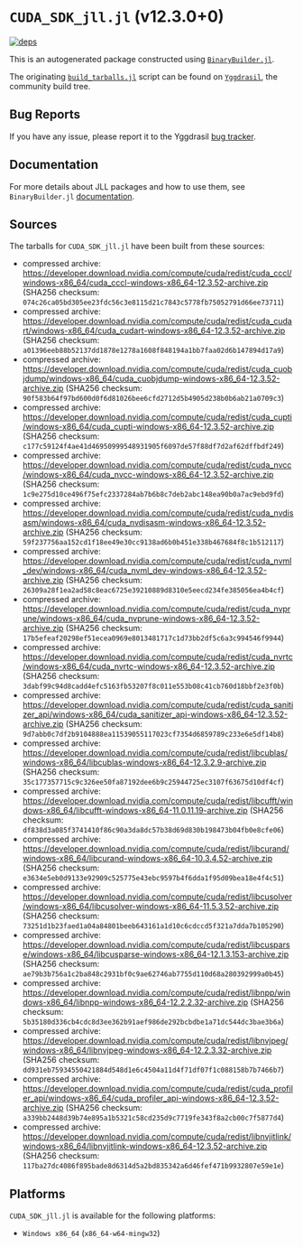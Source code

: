 # `CUDA_SDK_jll.jl` (v12.3.0+0)

[![deps](https://juliahub.com/docs/CUDA_SDK_jll/deps.svg)](https://juliahub.com/ui/Packages/CUDA_SDK_jll/2kWOi?page=2)

This is an autogenerated package constructed using [`BinaryBuilder.jl`](https://github.com/JuliaPackaging/BinaryBuilder.jl).

The originating [`build_tarballs.jl`](https://github.com/JuliaPackaging/Yggdrasil/blob/c741521e808ff1cc9913de576c11cc3a6060a0d2/C/CUDA/CUDA_SDK@12.3/build_tarballs.jl) script can be found on [`Yggdrasil`](https://github.com/JuliaPackaging/Yggdrasil/), the community build tree.

## Bug Reports

If you have any issue, please report it to the Yggdrasil [bug tracker](https://github.com/JuliaPackaging/Yggdrasil/issues).

## Documentation

For more details about JLL packages and how to use them, see `BinaryBuilder.jl` [documentation](https://docs.binarybuilder.org/stable/jll/).

## Sources

The tarballs for `CUDA_SDK_jll.jl` have been built from these sources:

* compressed archive: https://developer.download.nvidia.com/compute/cuda/redist/cuda_cccl/windows-x86_64/cuda_cccl-windows-x86_64-12.3.52-archive.zip (SHA256 checksum: `074c26ca05bd305ee23fdc56c3e8115d21c7843c5778fb75052791d66ee73711`)
* compressed archive: https://developer.download.nvidia.com/compute/cuda/redist/cuda_cudart/windows-x86_64/cuda_cudart-windows-x86_64-12.3.52-archive.zip (SHA256 checksum: `a01396eeb88b52137dd1878e1278a1608f848194a1bb7faa02d6b147894d17a9`)
* compressed archive: https://developer.download.nvidia.com/compute/cuda/redist/cuda_cuobjdump/windows-x86_64/cuda_cuobjdump-windows-x86_64-12.3.52-archive.zip (SHA256 checksum: `90f583b64f97bd600d0f6d81026bee6cfd2712d5b4905d238b0b6ab21a0709c3`)
* compressed archive: https://developer.download.nvidia.com/compute/cuda/redist/cuda_cupti/windows-x86_64/cuda_cupti-windows-x86_64-12.3.52-archive.zip (SHA256 checksum: `c177c59124f4ae41d46950999548931905f6097de57f88df7d2af62dffbdf249`)
* compressed archive: https://developer.download.nvidia.com/compute/cuda/redist/cuda_nvcc/windows-x86_64/cuda_nvcc-windows-x86_64-12.3.52-archive.zip (SHA256 checksum: `1c9e275d10ce496f75efc2337284ab7b6b8c7deb2abc148ea90b0a7ac9ebd9fd`)
* compressed archive: https://developer.download.nvidia.com/compute/cuda/redist/cuda_nvdisasm/windows-x86_64/cuda_nvdisasm-windows-x86_64-12.3.52-archive.zip (SHA256 checksum: `59f237756aa152cd1f18ee49e30cc9138ad6b0b451e338b467684f8c1b512117`)
* compressed archive: https://developer.download.nvidia.com/compute/cuda/redist/cuda_nvml_dev/windows-x86_64/cuda_nvml_dev-windows-x86_64-12.3.52-archive.zip (SHA256 checksum: `26309a28f1ea2ad58c8eac6725e39210889d8310e5eecd234fe385056ea4b4cf`)
* compressed archive: https://developer.download.nvidia.com/compute/cuda/redist/cuda_nvprune/windows-x86_64/cuda_nvprune-windows-x86_64-12.3.52-archive.zip (SHA256 checksum: `17b5efeaf20298ef51ecea0969e8013481717c1d73bb2df5c6a3c994546f9944`)
* compressed archive: https://developer.download.nvidia.com/compute/cuda/redist/cuda_nvrtc/windows-x86_64/cuda_nvrtc-windows-x86_64-12.3.52-archive.zip (SHA256 checksum: `3dabf99c94d8cadd4efc5163fb53207f8c011e553b08c41cb760d18bbf2e3f0b`)
* compressed archive: https://developer.download.nvidia.com/compute/cuda/redist/cuda_sanitizer_api/windows-x86_64/cuda_sanitizer_api-windows-x86_64-12.3.52-archive.zip (SHA256 checksum: `9d7abb0c7df2b9104888ea11539055117023cf7354d6859789c233e6e5df14b8`)
* compressed archive: https://developer.download.nvidia.com/compute/cuda/redist/libcublas/windows-x86_64/libcublas-windows-x86_64-12.3.2.9-archive.zip (SHA256 checksum: `35c177357715c9c326ee50fa87192dee6b9c25944725ec3107f63675d10df4cf`)
* compressed archive: https://developer.download.nvidia.com/compute/cuda/redist/libcufft/windows-x86_64/libcufft-windows-x86_64-11.0.11.19-archive.zip (SHA256 checksum: `df838d3a085f3741410f86c90a3da8dc57b38d69d830b198473b04fb0e8cfe06`)
* compressed archive: https://developer.download.nvidia.com/compute/cuda/redist/libcurand/windows-x86_64/libcurand-windows-x86_64-10.3.4.52-archive.zip (SHA256 checksum: `e3634e5eb0d9133e92909c525775e43ebc9597b4f6dda1f95d09bea18e4f4c51`)
* compressed archive: https://developer.download.nvidia.com/compute/cuda/redist/libcusolver/windows-x86_64/libcusolver-windows-x86_64-11.5.3.52-archive.zip (SHA256 checksum: `73251d1b23faed1a04a84801beeb643161a1d10c6cdccd5f321a7dda7b105290`)
* compressed archive: https://developer.download.nvidia.com/compute/cuda/redist/libcusparse/windows-x86_64/libcusparse-windows-x86_64-12.1.3.153-archive.zip (SHA256 checksum: `ae79b3b756a1c2ba848c2931bf0c9ae62746ab7755d110d68a280392999a0b45`)
* compressed archive: https://developer.download.nvidia.com/compute/cuda/redist/libnpp/windows-x86_64/libnpp-windows-x86_64-12.2.2.32-archive.zip (SHA256 checksum: `5b35180d336cb4cdc8d3ee362b91aef986de292bcbdbe1a71dc544dc3bae3b6a`)
* compressed archive: https://developer.download.nvidia.com/compute/cuda/redist/libnvjpeg/windows-x86_64/libnvjpeg-windows-x86_64-12.2.3.32-archive.zip (SHA256 checksum: `dd931eb75934550421884d548d1e6c4504a11d4f71df07f1c088158b7b7466b7`)
* compressed archive: https://developer.download.nvidia.com/compute/cuda/redist/cuda_profiler_api/windows-x86_64/cuda_profiler_api-windows-x86_64-12.3.52-archive.zip (SHA256 checksum: `a339bb2448d39b74e895a1b5321c58cd235d9c7719fe343f8a2cb00c7f5877d4`)
* compressed archive: https://developer.download.nvidia.com/compute/cuda/redist/libnvjitlink/windows-x86_64/libnvjitlink-windows-x86_64-12.3.52-archive.zip (SHA256 checksum: `117ba27dc4086f895bade8d6314d5a2bd835342a6d46fef471b9932807e59e1e`)

## Platforms

`CUDA_SDK_jll.jl` is available for the following platforms:

* `Windows x86_64` (`x86_64-w64-mingw32`)
